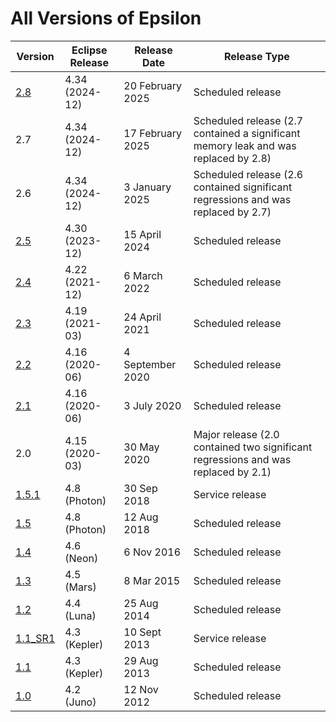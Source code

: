 # All Versions of Epsilon

| Version             | Eclipse Release | Release Date | Release Type       |
| ------------------- | --------------- | ------------ | ------------------ |
[2.8](index.md) | 4.34 (2024-12) | 20 February 2025 | Scheduled release
2.7 | 4.34 (2024-12) | 17 February 2025 | Scheduled release  (2.7 contained a significant memory leak and was replaced by 2.8)
2.6 | 4.34 (2024-12) | 3 January 2025 | Scheduled release (2.6 contained significant regressions and was replaced by 2.7)
[2.5](2.5.md) | 4.30 (2023-12)  | 15 April 2024  | Scheduled release
[2.4](2.4.md) | 4.22 (2021-12)  | 6 March 2022  | Scheduled release
[2.3](2.3.md) | 4.19 (2021-03)  | 24 April 2021  | Scheduled release
[2.2](2.2.md) | 4.16 (2020-06)  | 4 September 2020  | Scheduled release
[2.1](2.1.md) | 4.16 (2020-06)  | 3 July 2020  | Scheduled release
2.0 | 4.15 (2020-03)  | 30 May 2020  | Major release (2.0 contained two significant regressions and was replaced by 2.1)
[1.5.1](1.x.md)       | 4.8 (Photon) 	  | 30 Sep 2018  | Service release
[1.5](1.x.md)         | 4.8 (Photon)    | 12 Aug 2018  | Scheduled release
[1.4](1.x.md)         | 4.6 (Neon) 	  | 6 Nov 2016  | Scheduled release
[1.3](1.x.md)         | 4.5 (Mars) 	  | 8 Mar 2015   | Scheduled release
[1.2](1.x.md)         | 4.4 (Luna) 	  | 25 Aug 2014  | Scheduled release
[1.1_SR1](1.x.md)     | 4.3 (Kepler) 	  |10 Sept 2013  | Service release
[1.1](1.x.md)         | 4.3 (Kepler) 	  | 29 Aug 2013  | Scheduled release
[1.0](1.x.md) 	      | 4.2 (Juno) 	  | 12 Nov 2012  | Scheduled release